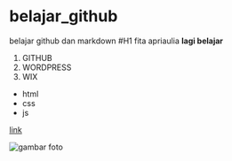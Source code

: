 # belajar_github
belajar github dan markdown 
#H1 fita apriaulia
**lagi belajar**
1. GITHUB
2. WORDPRESS
3. WIX
- html
- css
- js
  
[link](https://www.example.com)

![gambar foto](https://images.app.goo.gl/7RBRd5enfFoGKFzQ9) 
